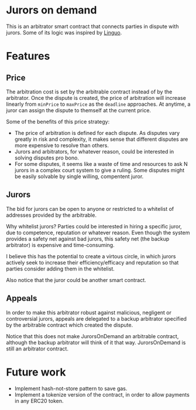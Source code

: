# Jurors on demand

This is an arbitrator smart contract that connects parties in dispute with jurors. Some of its logic was inspired by [Linguo](https://linguo.kleros.io/home).

# Features

## Price
The arbitration cost is set by the arbitrable contract instead of by the arbitrator. Once the dispute is created, the price of arbitration will increase linearly from `minPrice` to `maxPrice` as the `deadline` approaches. At anytime, a juror can assign the dispute to themself at the current price. 

Some of the benefits of this price strategy:
- The price of arbitration is defined for each dispute. As disputes vary greatly in risk and complexity, it makes sense that different disputes are more expensive to resolve than others.
- Jurors and arbitrators, for whatever reason, could be interested in solving disputes pro bono.
- For some disputes, it seems like a waste of time and resources to ask N jurors in a complex court system to give a ruling. Some disputes might be easily solvable by single willing, compentent juror.

## Jurors
The bid for jurors can be open to anyone or restricted to a whitelist of addresses provided by the arbitrable.

Why whitelist jurors? Parties could be interested in hiring a specific juror, due to competence, reputation or whatever reason. Even though the system provides a safety net against bad jurors, this safety net (the backup arbitrator) is expensive and time-consuming.

I believe this has the potential to create a virtous circle, in which jurors actively seek to increase their efficiency/efficacy and reputation so that parties consider adding them in the whitelist.

Also notice that the juror could be another smart contract.

## Appeals
In order to make this arbitrator robust against malicious, negligent or controversial jurors, appeals are delegated to a backup arbitrator specified by the arbitrable contract which created the dispute. 

Notice that this does not make JurorsOnDemand an arbitrable contract, although the backup arbitrator will think of it that way. JurorsOnDemand is still an arbitrator contract.

# Future work

- Implement hash-not-store pattern to save gas.
- Implement a tokenize version of the contract, in order to allow payments in any ERC20 token.

